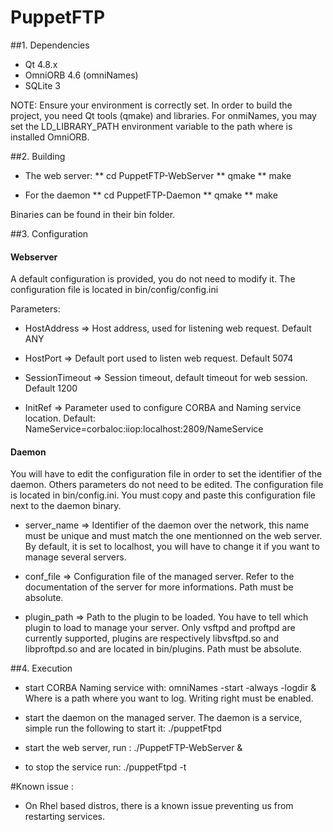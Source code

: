 # PuppetFTP

##1. Dependencies

   * Qt 4.8.x
   * OmniORB 4.6 (omniNames)
   * SQLite 3

NOTE: Ensure your environment is correctly set. In order to build the project, you need Qt tools (qmake) and libraries. For onmiNames, you may set  the LD_LIBRARY_PATH environment variable to the path where is installed OmniORB.

##2. Building

   * The web server:
   ** cd PuppetFTP-WebServer
   ** qmake
   ** make

   * For the daemon
   ** cd PuppetFTP-Daemon
   ** qmake
   ** make

Binaries can be found in their bin folder.

##3. Configuration

#### Webserver

A default configuration is provided, you do not need to modify it. The configuration file is located in bin/config/config.ini

Parameters:

 * HostAddress    => Host address, used for listening web request. Default ANY

 * HostPort       => Default port used to listen web request. Default 5074

 * SessionTimeout => Session timeout, default timeout for web session. Default 1200

 * InitRef        => Parameter used to configure CORBA and Naming service location. Default: NameService=corbaloc:iiop:localhost:2809/NameService

#### Daemon

You will have to edit the configuration file in order to set the identifier of the daemon. Others parameters do not need to be edited. The configuration file is located in bin/config.ini. You must copy and paste this configuration file next to the daemon binary.

 * server_name    => Identifier of the daemon over the network, this name must be unique and must match the one mentionned on the web server. By default, it is set to localhost, you will have to change it if you want to manage several servers.

 * conf_file      => Configuration file of the managed server. Refer to the documentation of the server for more informations. Path must be absolute.

 * plugin_path    => Path to the plugin to be loaded. You have to tell which plugin to load to manage your server. Only vsftpd and proftpd are currently supported, plugins are respectively libvsftpd.so and libproftpd.so and are located in bin/plugins. Path must be absolute.

##4. Execution

 * start CORBA Naming service with: omniNames -start -always -logdir <logdir> &
	Where <logdir> is a path where you want to log. Writing right must be enabled.
  
 * start the daemon on the managed server. The daemon is a service,
  simple run the following to start it: ./puppetFtpd

 * start the web server, run : ./PuppetFTP-WebServer &

 * to stop the service run: ./puppetFtpd -t


#Known issue : 

- On Rhel based distros, there is a known issue preventing us from restarting services.
